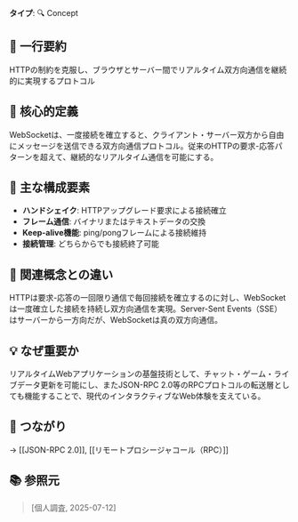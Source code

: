 **タイプ**: 🔍 Concept

## 📝 一行要約
HTTPの制約を克服し、ブラウザとサーバー間でリアルタイム双方向通信を継続的に実現するプロトコル

## 🎯 核心的定義
WebSocketは、一度接続を確立すると、クライアント・サーバー双方から自由にメッセージを送信できる双方向通信プロトコル。従来のHTTPの要求-応答パターンを超えて、継続的なリアルタイム通信を可能にする。

## 🌟 主な構成要素
- **ハンドシェイク**: HTTPアップグレード要求による接続確立
- **フレーム通信**: バイナリまたはテキストデータの交換
- **Keep-alive機能**: ping/pongフレームによる接続維持
- **接続管理**: どちらからでも接続終了可能

## 🔄 関連概念との違い
HTTPは要求-応答の一回限り通信で毎回接続を確立するのに対し、WebSocketは一度確立した接続を持続し双方向通信を実現。Server-Sent Events（SSE）はサーバーから一方向だが、WebSocketは真の双方向通信。

## 💡 なぜ重要か
リアルタイムWebアプリケーションの基盤技術として、チャット・ゲーム・ライブデータ更新を可能にし、またJSON-RPC 2.0等のRPCプロトコルの転送層としても機能することで、現代のインタラクティブなWeb体験を支えている。

## 🔗 つながり
→ [[JSON-RPC 2.0]], [[リモートプロシージャコール（RPC）]]

## 📚 参照元
> [個人調査, 2025-07-12]